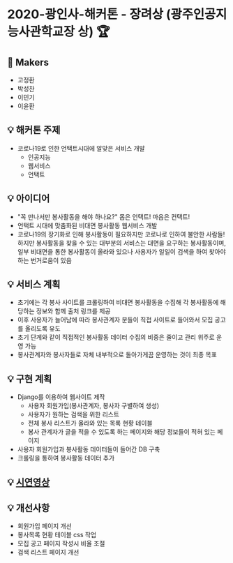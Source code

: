 # 2020-광인사-해커톤 - 장려상 (광주인공지능사관학교장 상) 🏆

## 🎈 Makers
* 고정환
* 박성찬
* 이민기
* 이윤환

## 💡 해커톤 주제
* 코로나19로 인한 언택트시대에 알맞은 서비스 개발
  * 인공지능
  * 웹서비스
  * 언택트

## 💡 아이디어
* "꼭 만나서만 봉사활동을 해야 하나요?" 몸은 언택트! 마음은 컨택트! 
* 언택트 시대에 맞춤화된 비대면 봉사활동 웹서비스 개발
* 코로나19의 장기화로 인해 봉사활동이 필요하지만 코로나로 인하여 불안한 사람들! 하지만 봉사활동을 찾을 수 있는 대부분의 서비스는 대면을 요구하는 봉사활동이며, 일부 비대면을 통한 봉사활동이 올라와 있으나 사용자가 일일이 검색을 하여 찾아야 하는 번거로움이 있음

## 💡 서비스 계획
* 초기에는 각 봉사 사이트를 크롤링하여 비대면 봉사활동을 수집해 각 봉사활동에 해당하는 정보와 함께 출처 링크를 제공
* 이후 사용자가 늘어남에 따라 봉사관계자 분들이 직접 사이트로 들어와서 모집 공고를 올리도록 유도
* 초기 단계와 같이 직접적인 봉사활동 데이터 수집의 비중은 줄이고 관리 위주로 운영 가능
* 봉사관계자와 봉사자들로 자체 내부적으로 돌아가게끔 운영하는 것이 최종 목표

## 💡 구현 계획
* Django를 이용하여 웹사이트 제작
  * 사용자 회원가입(봉사관계자, 봉사자 구별하여 생성)
  * 사용자가 원하는 검색을 위한 리스트
  * 전체 봉사 리스트가 올라와 있는 목록 현황 테이블
  * 봉사 관계자가 글을 적을 수 있도록 하는 페이지와 해당 정보들이 적혀 있는 페이지
* 사용자 회원가입과 봉사활동 데이터들이 들어간 DB 구축
* 크롤링을 통하여 봉사활동 데이터 추가

## 💡 [시연영상](https://youtu.be/AreOYdSksYI)

## 💡 개선사항
* 회원가입 페이지 개선
* 봉사목록 현황 테이블 css 작업
* 모집 공고 페이지 작성시 비율 조절
* 검색 리스트 페이지 개선
